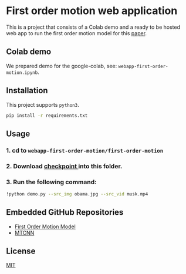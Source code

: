# First order motion web application

This is a project that consists of a Colab demo and a ready to be hosted web app to run the first order motion model for this [paper](https://aliaksandrsiarohin.github.io/first-order-model-website/).
## Colab demo

We prepared demo for the google-colab, see: ```webapp-first-order-motion.ipynb```.

## Installation

This project supports ```python3```.

```bash
pip install -r requirements.txt
```

## Usage
### 1. cd to ```webapp-first-order-motion/first-order-motion```

### 2. Download [checkpoint ](https://drive.google.com/uc?id=19eg-JkeauMAOlIBJPdIrAzgocAjRWp7T) into this folder.

### 3. Run the following command:

```bash
!python demo.py --src_img obama.jpg --src_vid musk.mp4
```

## Embedded GitHub Repositories
- [First Order Motion Model](https://github.com/AliaksandrSiarohin/first-order-model)
- [MTCNN](https://github.com/TropComplique/mtcnn-pytorch)

## License
[MIT](https://choosealicense.com/licenses/mit/)